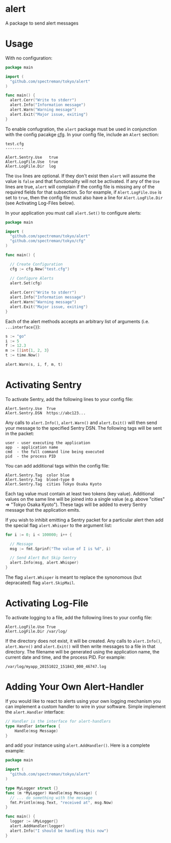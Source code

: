 # alert
A package to send alert messages

# Usage
With no configuration:

```go
package main

import (
  "github.com/spectreman/tokyo/alert"
)

func main() {
  alert.Cerr("Write to stderr")
  alert.Info("Information message")
  alert.Warn("Warning message")
  alert.Exit("Major issue, exiting")
}
```

To enable confugration, the `alert` package must be used in conjunction with the config pacakge [cfg](https://github.com/spectreman/tokyo/cfg).
In your config file, include an `Alert` section:

```
test.cfg
--------

Alert.Sentry.Use   true
Alert.LogFile.Use  true
Alert.LogFile.Dir  log
```

The `Use` lines are optional. If they don't exist then `alert` will assume the value is `false`
and that functionality will not be activated. If any of the `Use` lines are true, `alert` will
complain if the config file is missing any of the required fields for that subsection. So for example,
if `Alert.LogFile.Use` is set to `true`, then the config file must also have a line for `Alert.LogFile.Dir`
(see Activating Log-Files below).

In your application you must call `alert.Set()` to configure alerts:

```go
package main

import (
  "github.com/spectreman/tokyo/alert"
  "github.com/spectreman/tokyo/cfg"
)

func main() {

  // Create Configuration
  cfg := cfg.New("test.cfg")

  // Configure Alerts
  alert.Set(cfg)
  
  alert.Cerr("Write to stderr")
  alert.Info("Information message")
  alert.Warn("Warning message")
  alert.Exit("Major issue, exiting")
}
```

Each of the alert methods accepts an arbitrary list of arguments (i.e. `...interface{}`):

```go
s := "go"
i := 5
f := 12.3
m := []int{1, 2, 3}
t := time.Now()

alert.Warn(s, i, f, m, t)
```

# Activating Sentry

To activate Sentry, add the following lines to your config file:
```
Alert.Sentry.Use  True
Alert.Sentry.DSN  https://abc123...
```
Any calls to `alert.Info()`, `alert.Warn()` and `alert.Exit()` will then send your message to the specified Sentry DSN.
The following tags will be sent in the packet:
```
user - user executing the application
app  - application name
cmd  - the full command line being executed
pid  - the process PID
```
You can add additional tags within the config file:

```
Alert.Sentry.Tag  color blue
Alert.Sentry.Tag  blood-type 0
Alert.Sentry.Tag  cities Tokyo Osaka Kyoto
```

Each tag value must contain at least two tokens (key value). Additional values on the same
line will be joined into a single value (e.g. above "cities" => "Tokyo Osaka Kyoto"). These
tags will be added to every Sentry message that the application emits.

If you wish to inhibit emitting a Sentry packet for a particular alert then add the special
flag `alert.Whisper` to the argument list:

```go
for i := 0; i < 100000; i++ {

  // Message
  msg := fmt.Sprinf("The value of I is %d", i)

  // Send Alert But Skip Sentry
  alert.Info(msg, alert.Whisper)
}
```

The flag `alert.Whisper` is meant to replace the synonomous (but depracated) flag `alert.SkipMail`.

# Activating Log-File

To activate logging to a file, add the following lines to your config file:

```
Alert.LogFile.Use True
Alert.LogFile.Dir /var/log/
```

If the directory does not exist, it will be created.
Any calls to `alert.Info()`, `alert.Warn()` and `alert.Exit()` will then write messages
to a file in that directory. The filename will be generated using the application
name, the current date and time, and the process PID. For example:

```
/var/log/myapp_20151022_151843_000_46747.log
```
# Adding Your Own Alert-Handler

If you would like to react to alerts using your own logging mechanism you can implement a custom handler to wire in your software. Simple implement the `alert.Handler` interface:

```go
// Handler is the interface for alert-handlers
type Handler interface {
    Handle(msg Message)
}
```

and add your instance using `alert.AddHandler()`. Here is a complete example:

```go
package main

import (
  "github.com/spectreman/tokyo/alert"
)

type MyLogger struct {}
func (m *MyLogger) Handle(msg Message) {
  // ... do something with the message
  fmt.Println(msg.Text, "received at", msg.Now)
}

func main() {
  logger := &MyLogger{}
  alert.AddHandler(logger)
  alert.Info("I should be handling this now")
}
```
